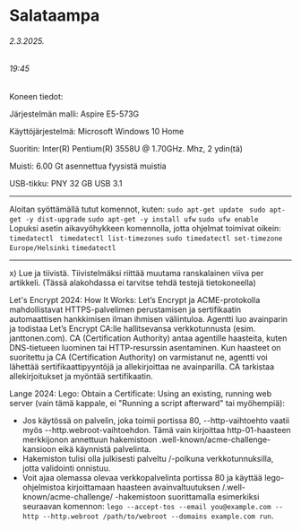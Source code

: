 Salataampa
===
###### 2.3.2025.
###### 19:45

Koneen tiedot: 

Järjestelmän malli: Aspire E5-573G

Käyttöjärjestelmä: Microsoft Windows 10 Home

Suoritin: Inter(R) Pentium(R) 3558U @ 1.70GHz. Mhz, 2 ydin(tä)

Muisti: 6.00 Gt asennettua fyysistä muistia

 USB-tikku: PNY 32 GB USB 3.1

-----
Aloitan syöttämällä tutut komennot, kuten: ```sudo apt-get update ``` ``` sudo apt-get -y dist-upgrade ``` ``` sudo apt-get -y install ufw ``` ```sudo ufw enable ```  
Lopuksi asetin aikavyöhykkeen komennolla, jotta ohjelmat toimivat oikein: ```timedatectl ``` ```timedatectl list-timezones``` ``` sudo timedatectl set-timezone Europe/Helsinki ```
```timedatectl ```

-----
x) Lue ja tiivistä. Tiivistelmäksi riittää muutama ranskalainen viiva per artikkeli. (Tässä alakohdassa ei tarvitse tehdä testejä tietokoneella)

Let's Encrypt 2024: How It Works:
Let’s Encrypt ja ACME-protokolla mahdollistavat HTTPS-palvelimen perustamisen ja sertifikaatin automaattisen hankkimisen ilman ihmisen väliintuloa.
 Agentti luo avainparin ja todistaa Let’s Encrypt CA:lle hallitsevansa verkkotunnusta (esim. janttonen.com). CA (Certification Authority) antaa agentille haasteita, kuten DNS-tietueen luominen tai HTTP-resurssin asentaminen.
 Kun haasteet on suoritettu ja CA (Certification Authority) on varmistanut ne, agentti voi lähettää sertifikaattipyyntöjä ja allekirjoittaa ne avainparilla. CA tarkistaa allekirjoitukset ja myöntää sertifikaatin.

Lange 2024: Lego: Obtain a Certificate: Using an existing, running web server (vain tämä kappale, ei "Running a script afterward" tai myöhempiä):

- Jos käytössä on palvelin, joka toimii portissa 80, --http-vaihtoehto vaatii myös --http.webroot-vaihtoehdon. Tämä vain kirjoittaa http-01-haasteen merkkijonon annettuun hakemistoon .well-known/acme-challenge-kansioon eikä käynnistä palvelinta.
- Hakemiston tulisi olla julkisesti palveltu /-polkuna verkkotunnuksilla, jotta validointi onnistuu.
- Voit ajaa olemassa olevaa verkkopalvelinta portissa 80 ja käyttää lego-ohjelmistoa kirjoittamaan haasteen avainvaltuutuksen <webroot dir>/.well-known/acme-challenge/ -hakemistoon suorittamalla esimerkiksi seuraavan komennon: ```lego --accept-tos --email you@example.com --http --http.webroot /path/to/webroot --domains example.com run```.


